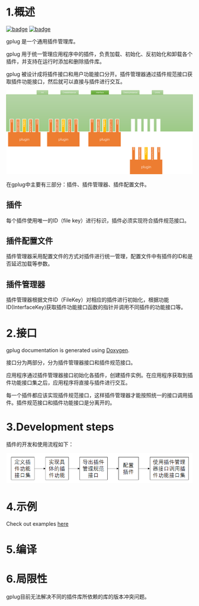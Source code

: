 # 1.概述

[![badge](https://img.shields.io/badge/license-Zlib-blue)](https://github.com/quanqixian/EVHttpServer/blob/master/LICENSE)
[![badge](https://img.shields.io/badge/document-doxygen-brightgreen)](./doc)

gplug 是一个通用插件管理库。

gplug 用于统一管理应用程序中的插件，负责加载、初始化、反初始化和卸载各个插件，并支持在运行时添加和删除插件库。

gplug 被设计成将插件接口和用户功能接口分开。插件管理器通过插件规范接口获取插件功能接口，然后就可以直接与插件进行交互。

![plugin](./docs/pic/plugin.png)

在gplug中主要有三部分：插件、插件管理器、插件配置文件。

## 插件

每个插件使用唯一的ID（file key）进行标识，插件必须实现符合插件规范接口。

## 插件配置文件

插件管理器采用配置文件的方式对插件进行统一管理，配置文件中有插件的ID和是否延迟加载等参数。

## 插件管理器

插件管理器根据文件ID（FileKey）对相应的插件进行初始化，根据功能ID(InterfaceKey)获取插件功能接口函数的指针并调用不同插件的功能接口等。

# 2.接口

gplug documentation is generated using  [Doxygen](http://www.doxygen.org/).

接口分为两部分，分为插件管理器接口和插件规范接口。

应用程序通过插件管理器接口初始化各插件，创建插件实例。在应用程序获取到插件功能接口集之后，应用程序将直接与插件进行交互。

每一个插件都应该实现插件规范接口，这样插件管理器才能按照统一的接口调用插件。插件规范接口和插件功能接口是分离开的。



# 3.Development steps

插件的开发和使用流程如下：

![process](./docs/pic/process.png)

# 4.示例

Check out examples [here](./example/README.md)


# 5.编译



# 6.局限性

gplug目前无法解决不同的插件库所依赖的库的版本冲突问题。

